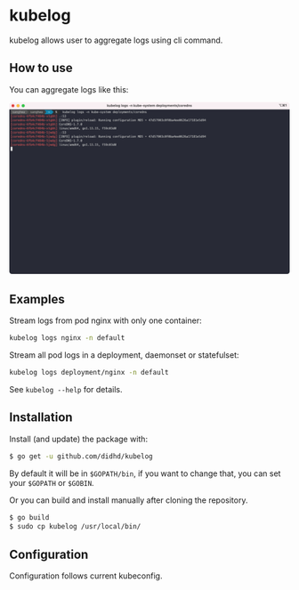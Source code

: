 # kubelog
kubelog allows user to aggregate logs using cli command.

## How to use
You can aggregate logs like this:

![Preview](preview.png)

## Examples
Stream logs from pod nginx with only one container:
```bash
kubelog logs nginx -n default
```

Stream all pod logs in a deployment, daemonset or statefulset:
```bash
kubelog logs deployment/nginx -n default
```

See `kubelog --help` for details.

## Installation
Install (and update) the package with:

```bash
$ go get -u github.com/didhd/kubelog
```

By default it will be in `$GOPATH/bin`, if you want to change that, you can set your `$GOPATH` or `$GOBIN`.

Or you can build and install manually after cloning the repository.
```bash
$ go build
$ sudo cp kubelog /usr/local/bin/
```

## Configuration
Configuration follows current kubeconfig.
